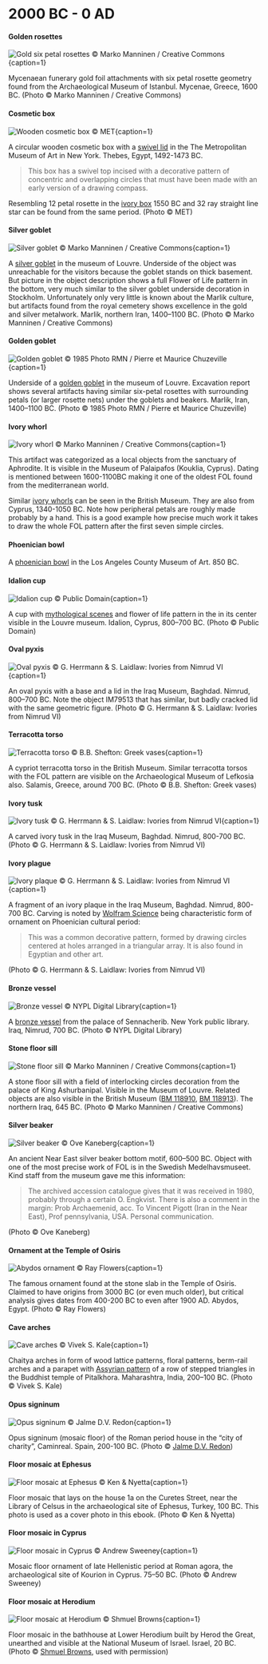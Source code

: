 # 2000 BC - 0 AD

<!-- nopb -->

#### Golden rosettes

![Gold six petal rosettes © Marko Manninen / Creative Commons](./media/golden-rosettes.png){caption=1}

Mycenaean funerary gold foil attachments with six petal rosette geometry found from the Archaeological Museum of Istanbul. Mycenae, Greece, 1600 BC. (Photo © Marko Manninen / Creative Commons)

<!-- endnopb -->
<!-- nopb -->

#### Cosmetic box

![Wooden cosmetic box © MET](./media/cosmetic-box.jpg){caption=1}

A circular wooden cosmetic box with a [swivel lid](http://www.metmuseum.org/collection/the-collection-online/search/548960?rpp=30&pg=1&ft=lid&when=2000-1000+B.C.&pos=6) in the The Metropolitan Museum of Art in New York. Thebes, Egypt, 1492-1473 BC. 

> This box has a swivel top incised with a decorative pattern of concentric and overlapping circles that must have been made with an early version of a drawing compass.

Resembling 12 petal rosette in the [ivory box](http://www.metmuseum.org/collection/the-collection-online/search/547031?rpp=20&pg=1&ft=boxes&pos=14) 1550 BC and 32 ray straight line star can be found from the same period. (Photo © MET)

<!-- endnopb -->
<!-- nopb -->

#### Silver goblet

![Silver goblet © Marko Manninen / Creative Commons](./media/silver-goblet.png){caption=1}

A [silver goblet](http://cartelen.louvre.fr/cartelen/visite?srv=car_not_frame&idNotice=22115&langue=fr) in the museum of Louvre. Underside of the object was unreachable for the visitors because the goblet stands on thick basement. But picture in the object description shows a full Flower of Life pattern in the bottom, very much similar to the silver goblet underside decoration in Stockholm. Unfortunately only very little is known about the Marlik culture, but artifacts found from the royal cemetery shows excellence in the gold and silver metalwork. Marlik, northern Iran, 1400–1100 BC. (Photo © Marko Manninen / Creative Commons)

<!-- endnopb -->
<!-- nopb -->

#### Golden goblet

![Golden goblet © 1985 Photo RMN / Pierre et Maurice Chuzeville](./media/golden-goblet.jpg){caption=1}

Underside of a [golden goblet](http://www.louvre.fr/en/oeuvre-notices/goblet-decorated-winged-two-headed-monsters-grasping-gazelles) in the museum of Louvre. Excavation report shows several artifacts having similar six-petal rosettes with surrounding petals (or larger rosette nets) under the goblets and beakers. Marlik, Iran, 1400–1100 BC. (Photo © 1985 Photo RMN / Pierre et Maurice Chuzeville)

<!-- endnopb -->
<!-- nopb -->

#### Ivory whorl

![Ivory whorl © Marko Manninen / Creative Commons](./media/cyprus-whorl.jpg){caption=1}

This artifact was categorized as a local objects from the sanctuary of Aphrodite. It is visible in the Museum of Palaipafos (Kouklia, Cyprus). Dating is mentioned between 1600-1100BC making it one of the oldest FOL found from the mediterranean world.

Similar [ivory whorls](http://www.britishmuseum.org/research/collection_online/collection_object_details/collection_image_gallery.aspx?assetId=94799&objectId=452251&partId=1) can be seen in the British Museum. They are also from Cyprus, 1340-1050 BC. Note how peripheral petals are roughly made probably by a hand. This is a good example how precise much work it takes to draw the whole FOL pattern after the first seven simple circles.

<!-- endnopb -->
<!-- nopb -->

#### Phoenician bowl

A [phoenician bowl](http://collections.lacma.org/node/226166) in the Los Angeles County Museum of Art. 850 BC.

<!-- endnopb -->
<!-- nopb -->

#### Idalion cup

![Idalion cup © Public Domain](./media/idalion-cup.png){caption=1}

A cup with [mythological scenes](https://commons.wikimedia.org/wiki/File:Cup_Idalion_Louvre_N3454.jpg) and flower of life pattern in the in its center visible in the Louvre museum. Idalion, Cyprus, 800–700 BC. (Photo © Public Domain)

<!-- endnopb -->
<!-- nopb -->

#### Oval pyxis

![Oval pyxis © G. Herrmann & S. Laidlaw: Ivories from Nimrud VI](./media/oval-pyxis.png){caption=1}

An oval pyxis with a base and a lid in the Iraq Museum, Baghdad. Nimrud, 800–700 BC. Note the object IM79513 that has similar, but badly cracked lid with the same geometric figure. (Photo © G. Herrmann & S. Laidlaw: Ivories from Nimrud VI)

<!-- endnopb -->
<!-- nopb -->

#### Terracotta torso

![Terracotta torso © B.B. Shefton: Greek vases](./media/terracotta-torso.png){caption=1}

A cypriot terracotta torso in the British Museum. Similar terracotta torsos with the FOL pattern are visible on the Archaeological Museum of Lefkosia also. Salamis, Greece, around 700 BC. (Photo © B.B. Shefton: Greek vases)

<!-- endnopb -->
<!-- nopb -->

#### Ivory tusk

![Ivory tusk © G. Herrmann & S. Laidlaw: Ivories from Nimrud VI](./media/ivory-tusk.png){caption=1}

A carved ivory tusk in the Iraq Museum, Baghdad. Nimrud, 800-700 BC. (Photo © G. Herrmann & S. Laidlaw: Ivories from Nimrud VI)

<!-- endnopb -->
<!-- nopb -->

#### Ivory plague

![Ivory plaque © G. Herrmann & S. Laidlaw: Ivories from Nimrud VI](./media/ivory-plaque.png){caption=1}

A fragment of an ivory plaque in the Iraq Museum, Baghdad. Nimrud, 800-700 BC. Carving is noted by [Wolfram Science](http://www.wolframscience.com/nksonline/page-0872d-text) being characteristic form of ornament on Phoenician cultural period:

> This was a common decorative pattern, formed by drawing circles centered at holes arranged in a triangular array. It is also found in Egyptian and other art.

(Photo © G. Herrmann & S. Laidlaw: Ivories from Nimrud VI)

<!-- endnopb -->
<!-- nopb -->

#### Bronze vessel

![Bronze vessel © NYPL Digital Library](./media/bronze-vessel.jpg){caption=1}

A [bronze vessel](http://digitalcollections.nypl.org/items/510d47dc-475f-a3d9-e040-e00a18064a99) from the palace of Sennacherib. New York public library. Iraq, Nimrud, 700 BC. (Photo © NYPL Digital Library)

<!-- endnopb -->
<!-- nopb -->

#### Stone floor sill

![Stone floor sill © Marko Manninen / Creative Commons](./media/door-sill.jpg){caption=1}

A stone floor sill with a field of interlocking circles decoration from the palace of King Ashurbanipal. Visible in the Museum of Louvre. Related objects are also visible in the British Museum ([BM 118910](http://www.britishmuseum.org/research/collection_online/collection_object_details.aspx?objectId=366983&partId=1&searchText=118910&page=1), [BM 118913](http://www.britishmuseum.org/research/collection_online/collection_object_details.aspx?objectId=369032&partId=1&searchText=118913&page=1)). The northern Iraq, 645 BC. (Photo © Marko Manninen / Creative Commons)

<!-- endnopb -->
<!-- nopb -->

#### Silver beaker

![Silver beaker © Ove Kaneberg](./media/silver-beaker.jpg){caption=1}

An ancient Near East silver beaker bottom motif, 600–500 BC. Object with one of the most precise work of FOL is in the Swedish Medelhavsmuseet. Kind staff from the museum gave me this information:

> The archived accession catalogue gives that it was received in 1980, probably through a certain O. Engkvist. There is also a comment in the margin: Prob Archaemenid, acc. To Vincent Pigott (Iran in the Near East), Prof pennsylvania, USA. Personal communication.

(Photo © Ove Kaneberg)

<!-- endnopb -->
<!-- nopb -->

#### Ornament at the Temple of Osiris

![Abydos ornament © Ray Flowers](./media/abydos-ornament.jpg){caption=1}

The famous ornament found at the stone slab in the Temple of Osiris. Claimed to have origins from 3000 BC (or even much older), but critical analysis gives dates from 400-200 BC to even after 1900 AD. Abydos, Egypt. (Photo © Ray Flowers)

<!-- endnopb -->
<!-- nopb -->

#### Cave arches

![Cave arches © Vivek S. Kale](./media/cave-arches.png){caption=1}

Chaitya arches in form of wood lattice patterns, floral patterns, berm-rail arches and a parapet with [Assyrian pattern](http://123telugulovers.blogspot.fi/2013/07/buddhist-temple-of-pitalkhora.html) of a row of stepped triangles in the Buddhist temple of Pitalkhora. Maharashtra, India, 200–100 BC. (Photo © Vivek S. Kale)

<!-- endnopb -->
<!-- nopb -->

#### Opus signinum

![Opus signinum © Jalme D.V. Redon](./media/opus-signinum.png){caption=1}

Opus signinum (mosaic floor) of the Roman period house in the “city of charity”, Caminreal. Spain, 200-100 BC. (Photo © [Jalme D.V. Redon](http://www.xiloca.com/data/Bases%20datos/Xiloca/245.pdf))

<!-- endnopb -->
<!-- nopb -->

#### Floor mosaic at Ephesus

![Floor mosaic at Ephesus © Ken & Nyetta](./media/mosaic-ephesus.jpg){caption=1}

Floor mosaic that lays on the house 1a on the Curetes Street, near the Library of Celsus in the archaeological site of Ephesus, Turkey, 100 BC. This photo is used as a cover photo in this ebook. (Photo © Ken & Nyetta)

<!-- endnopb -->
<!-- nopb -->

#### Floor mosaic in Cyprus

![Floor mosaic in Cyprus © Andrew Sweeney](./media/mosaic-cyprus.png){caption=1}

Mosaic floor ornament of late Hellenistic period at Roman agora, the archaeological site of Kourion in Cyprus. 75–50 BC. (Photo © Andrew Sweeney)

<!-- endnopb -->
<!-- nopb -->

#### Floor mosaic at Herodium

![Floor mosaic at Herodium © Shmuel Browns](./media/mosaic-herodium.jpg){caption=1}

Floor mosaic in the bathhouse at Lower Herodium built by Herod the Great, unearthed and visible at the National Museum of Israel. Israel, 20 BC. (Photo © [Shmuel Browns](http://israel-tourguide.info/2010/07/25/roman-bath-house-herodium/), used with permission)

<!-- endnopb -->
